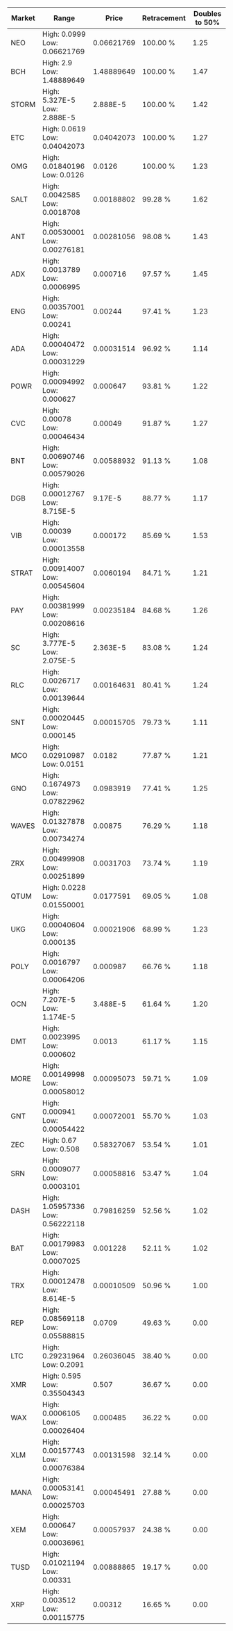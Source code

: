 | Market | Range | Price| Retracement | Doubles to 50% |
| --- | --- | --- | --- | --- |
| NEO | High: 0.0999<br />Low: 0.06621769 | 0.06621769 | 100.00 % | 1.25 |
| BCH | High: 2.9<br />Low: 1.48889649 | 1.48889649 | 100.00 % | 1.47 |
| STORM | High: 5.327E-5<br />Low: 2.888E-5 | 2.888E-5 | 100.00 % | 1.42 |
| ETC | High: 0.0619<br />Low: 0.04042073 | 0.04042073 | 100.00 % | 1.27 |
| OMG | High: 0.01840196<br />Low: 0.0126 | 0.0126 | 100.00 % | 1.23 |
| SALT | High: 0.0042585<br />Low: 0.0018708 | 0.00188802 | 99.28 % | 1.62 |
| ANT | High: 0.00530001<br />Low: 0.00276181 | 0.00281056 | 98.08 % | 1.43 |
| ADX | High: 0.0013789<br />Low: 0.0006995 | 0.000716 | 97.57 % | 1.45 |
| ENG | High: 0.00357001<br />Low: 0.00241 | 0.00244 | 97.41 % | 1.23 |
| ADA | High: 0.00040472<br />Low: 0.00031229 | 0.00031514 | 96.92 % | 1.14 |
| POWR | High: 0.00094992<br />Low: 0.000627 | 0.000647 | 93.81 % | 1.22 |
| CVC | High: 0.00078<br />Low: 0.00046434 | 0.00049 | 91.87 % | 1.27 |
| BNT | High: 0.00690746<br />Low: 0.00579026 | 0.00588932 | 91.13 % | 1.08 |
| DGB | High: 0.00012767<br />Low: 8.715E-5 | 9.17E-5 | 88.77 % | 1.17 |
| VIB | High: 0.00039<br />Low: 0.00013558 | 0.000172 | 85.69 % | 1.53 |
| STRAT | High: 0.00914007<br />Low: 0.00545604 | 0.0060194 | 84.71 % | 1.21 |
| PAY | High: 0.00381999<br />Low: 0.00208616 | 0.00235184 | 84.68 % | 1.26 |
| SC | High: 3.777E-5<br />Low: 2.075E-5 | 2.363E-5 | 83.08 % | 1.24 |
| RLC | High: 0.0026717<br />Low: 0.00139644 | 0.00164631 | 80.41 % | 1.24 |
| SNT | High: 0.00020445<br />Low: 0.000145 | 0.00015705 | 79.73 % | 1.11 |
| MCO | High: 0.02910987<br />Low: 0.0151 | 0.0182 | 77.87 % | 1.21 |
| GNO | High: 0.1674973<br />Low: 0.07822962 | 0.0983919 | 77.41 % | 1.25 |
| WAVES | High: 0.01327878<br />Low: 0.00734274 | 0.00875 | 76.29 % | 1.18 |
| ZRX | High: 0.00499908<br />Low: 0.00251899 | 0.0031703 | 73.74 % | 1.19 |
| QTUM | High: 0.0228<br />Low: 0.01550001 | 0.0177591 | 69.05 % | 1.08 |
| UKG | High: 0.00040604<br />Low: 0.000135 | 0.00021906 | 68.99 % | 1.23 |
| POLY | High: 0.0016797<br />Low: 0.00064206 | 0.000987 | 66.76 % | 1.18 |
| OCN | High: 7.207E-5<br />Low: 1.174E-5 | 3.488E-5 | 61.64 % | 1.20 |
| DMT | High: 0.0023995<br />Low: 0.000602 | 0.0013 | 61.17 % | 1.15 |
| MORE | High: 0.00149998<br />Low: 0.00058012 | 0.00095073 | 59.71 % | 1.09 |
| GNT | High: 0.000941<br />Low: 0.00054422 | 0.00072001 | 55.70 % | 1.03 |
| ZEC | High: 0.67<br />Low: 0.508 | 0.58327067 | 53.54 % | 1.01 |
| SRN | High: 0.0009077<br />Low: 0.0003101 | 0.00058816 | 53.47 % | 1.04 |
| DASH | High: 1.05957336<br />Low: 0.56222118 | 0.79816259 | 52.56 % | 1.02 |
| BAT | High: 0.00179983<br />Low: 0.0007025 | 0.001228 | 52.11 % | 1.02 |
| TRX | High: 0.00012478<br />Low: 8.614E-5 | 0.00010509 | 50.96 % | 1.00 |
| REP | High: 0.08569118<br />Low: 0.05588815 | 0.0709 | 49.63 % | 0.00 |
| LTC | High: 0.29231964<br />Low: 0.2091 | 0.26036045 | 38.40 % | 0.00 |
| XMR | High: 0.595<br />Low: 0.35504343 | 0.507 | 36.67 % | 0.00 |
| WAX | High: 0.0006105<br />Low: 0.00026404 | 0.000485 | 36.22 % | 0.00 |
| XLM | High: 0.00157743<br />Low: 0.00076384 | 0.00131598 | 32.14 % | 0.00 |
| MANA | High: 0.00053141<br />Low: 0.00025703 | 0.00045491 | 27.88 % | 0.00 |
| XEM | High: 0.000647<br />Low: 0.00036961 | 0.00057937 | 24.38 % | 0.00 |
| TUSD | High: 0.01021194<br />Low: 0.00331 | 0.00888865 | 19.17 % | 0.00 |
| XRP | High: 0.003512<br />Low: 0.00115775 | 0.00312 | 16.65 % | 0.00 |
